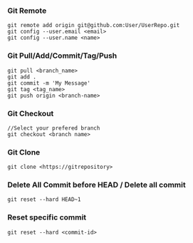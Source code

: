 ### Git Remote
```
git remote add origin git@github.com:User/UserRepo.git
git config --user.email <email>
git config --user.name <name>
```
### Git Pull/Add/Commit/Tag/Push
```
git pull <branch_name>
git add .
git commit -m 'My Message'
git tag <tag_name>
git push origin <branch-name>
```
### Git Checkout
```
//Select your prefered branch
git checkout <branch name>
```
### Git Clone
```
git clone <https://gitrepository>
```
### Delete All Commit before HEAD / Delete all commit
```
git reset --hard HEAD~1
```
### Reset specific commit
```
git reset --hard <commit-id>
```
